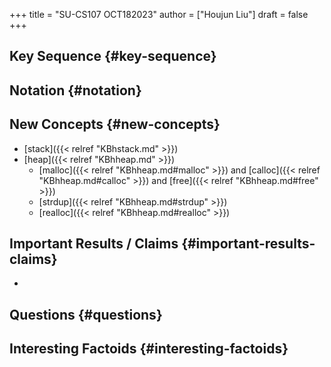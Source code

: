 +++
title = "SU-CS107 OCT182023"
author = ["Houjun Liu"]
draft = false
+++

## Key Sequence {#key-sequence}


## Notation {#notation}


## New Concepts {#new-concepts}

-   [stack]({{< relref "KBhstack.md" >}})
-   [heap]({{< relref "KBhheap.md" >}})
    -   [malloc]({{< relref "KBhheap.md#malloc" >}}) and [calloc]({{< relref "KBhheap.md#calloc" >}}) and [free]({{< relref "KBhheap.md#free" >}})
    -   [strdup]({{< relref "KBhheap.md#strdup" >}})
    -   [realloc]({{< relref "KBhheap.md#realloc" >}})


## Important Results / Claims {#important-results-claims}

-


## Questions {#questions}


## Interesting Factoids {#interesting-factoids}
